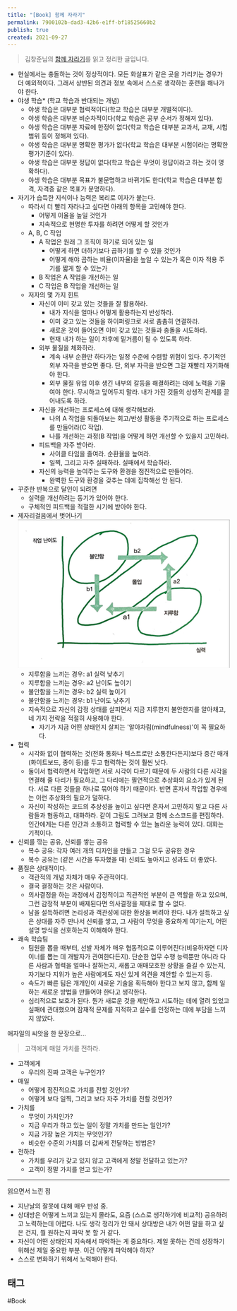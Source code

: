 ```yaml
---
title: "[Book] 함께 자라기"
permalink: 7900102b-dad3-42b6-e1ff-bf18525660b2
publish: true
created: 2021-09-27
---
```


> 김창준님의 [함께 자라기](https://book.naver.com/bookdb/book_detail.nhn?bid=14341885)를 읽고 정리한 글입니다. 

- 현실에서는 충돌하는 것이 정상적이다. 모든 화살표가 같은 곳을 가리키는 경우가 더 예외적이다. 그래서 상반된 의견과 정보 속에서 스스로 생각하는 훈련을 해나가야 한다.
- 야생 학습* (학교 학습과 반대되는 개념)
  - 야생 학습은 대부분 협력적이다(학교 학습은 대부분 개별적이다).
  - 야생 학습은 대부분 비순차적이다(학교 학습은 공부 순서가 정해져 있다).
  - 야생 학습은 대부분 자료에 한정이 없다(학교 학습은 대부분 교과서, 교재, 시험 범위 등이 정해져 있다).
  - 야생 학습은 대부분 명확한 평가가 없다(학교 학습은 대부분 시험이라는 명확한 평가기준이 있다).
  - 야생 학습은 대부분 정답이 없다(학교 학습은 무엇이 정답이라고 하는 것이 명확하다).
  - 야생 학습은 대부분 목표가 불문명하고 바뀌기도 한다(학교 학습은 대부분 합격, 자격증 같은 목표가 분명하다).
- 자기가 습득한 지식이나 능력은 복리로 이자가 붙는다.
  - 따라서 더 빨리 자라나고 싶다면 아래의 항목을 고민해야 한다.
    - 어떻게 이율을 높일 것인가
    - 지속적으로 현명한 투자를 하려면 어떻게 할 것인가
  - A, B, C 작업
    - A 작업은 원래 그 조직이 하기로 되어 있는 일
      - 어떻게 하면 더하기보다 곱하기를 할 수 있을 것인가
      - 어떻게 해야 곱하는 비율(이자율)을 높일 수 있는가 혹은 이자 적용 주기를 짧게 할 수 있는가
    - B 작업은 A 작업을 개선하는 일
    - C 작업은 B 작업을 개선하는 일
  - 저자의 몇 가지 힌트
    - 자신이 이미 갖고 있는 것들을 잘 활용하라.
      - 내가 지식을 얼마나 어떻게 활용하는지 반성하라.
      - 이미 갖고 있는 것들을 하이퍼링크로 서로 촘촘히 연결하라.
      - 새로운 것이 들어오면 이미 갖고 있는 것들과 충돌을 시도하라.
      - 현재 내가 하는 일이 차후에 밑거름이 될 수 있도록 하라.
    - 외부 물질을 체화하라.
      - 계속 내부 순환만 하다가는 일정 수준에 수렴할 위험이 있다. 주기적인 외부 자극을 받으면 좋다. 단, 외부 자극을 받으면 그걸 재빨리 자기화해야 한다.
      - 외부 물질 유입 이후 생긴 내부의 갈등을 해결하려는 데에 노력을 기울여야 한다. 무시하고 덮어두지 말라. 내가 가진 것들의 상생적 관계를 끌어내도록 하라.
    - 자신을 개선하는 프로세스에 대해 생각해보라.
      - 나의 A 작업을 되돌아보는 회고/반성 활동을 주기적으로 하는 프로세스를 만들어라(C 작업).
      - 나를 개선하는 과정(B 작업)을 어떻게 하면 개선할 수 있을지 고민하라.
    - 피드백을 자주 받아라.
      - 사이클 타임을 줄여라. 순환율을 높여라.
      - 일찍, 그리고 자주 실패하라. 실패에서 학습하라.
    - 자신의 능력을 높여주는 도구와 환경을 점진적으로 만들어라.
      - 완벽한 도구와 환경을 갖추는 데에 집착해선 안 된다.
- 꾸준한 반복으로 달인이 되려면
  - 실력을 개선하려는 동기가 있어야 한다.
  - 구체적인 피드백을 적절한 시기에 받아야 한다.
- 제자리걸음에서 벗어나기
    ![제자리 걸음 도식](/assets/img/함께-자라기/제자리걸음-도식.jpeg)
    - 지루함을 느끼는 경우: a1 실력 낮추기
    - 지루함을 느끼는 경우: a2 난이도 높이기
    - 불안함을 느끼는 경우: b2 실력 높이기
    - 불안함을 느끼는 경우: b1 난이도 낮추기
    - 지속적으로 자신의 감정 상태를 살피면서 지금 지루한지 불안한지를 알아채고, 네 가지 전략을 적절히 사용해야 한다.
        - 자기가 지금 어떤 상태인지 살피는 '알아차림(mindfulness)'이 꼭 필요하다.
- 협력
  - 시각화 없이 협력하는 것(전화 통화나 텍스트로만 소통한다든지)보다 중간 매개(화이트보드, 종이 등)를 두고 협력하는 것이 훨씬 낫다.
  - 둘이서 협력하면서 작업하면 서로 시각이 다르기 때문에 두 사람의 다른 시각을 연결해 줄 다리가 필요하고, 그 다리에는 필연적으로 추상화의 요소가 있게 된다. 서로 다른 것들을 하나로 묶어야 하기 때문이다. 반면 혼자서 작업할 경우에는 이런 추상화의 필요가 덜하다.
  - 자신이 작성하는 코드의 추상성을 높이고 싶다면 혼자서 고민하지 말고 다른 사람들과 협동하고, 대화하라. 같이 그림도 그려보고 함께 소스코드를 편집하라. 인간에게는 다른 인간과 소통하고 협력할 수 있는 놀라운 능력이 있다. 대화는 기적이다.
- 신뢰를 깎는 공유, 신뢰를 쌓는 공유
  - 복수 공유: 각자 여러 개의 디자인을 만들고 그걸 모두 공유한 경우
  - 복수 공유는 (같은 시간을 투자했을 때) 신뢰도 높아지고 성과도 더 좋았다.
- 품질은 상대적이다.
  - 객관적의 개념 자체가 매우 주관적이다.
  - 결국 결정하는 것은 사람이다.
  - 의사결정을 하는 과정에서 감정적이고 직관적인 부분이 큰 역할을 하고 있으며, 그런 감정적 부분이 배제된다면 의사결정을 제대로 할 수 없다.
  - 남을 설득하려면 논리성과 객관성에 대한 환상을 버려야 한다. 내가 설득하고 싶은 상대를 자주 만나서 신뢰를 쌓고, 그 사람이 무엇을 중요하게 여기는지, 어떤 설명 방식을 선호하는지 이해해야 한다.
- 쾌속 학습팀
  - 팀원을 뽑을 때부터, 선발 자체가 매우 협동적으로 이루어진다(비유하자면 디자이너를 뽑는 데 개발자가 관여한다든지). 단순한 업무 수행 능력뿐만 아니라 다른 사람과 협력을 얼마나 잘하는지, 새롭고 애매모호한 상황을 즐길 수 있는지, 자기보다 지위가 높은 사람에게도 자신 있게 의견을 제안할 수 있는지 등.
  - 속도가 빠른 팀은 개개인이 새로운 기술을 획득해야 한다고 보지 않고, 함께 일하는 새로운 방법을 만들어야 한다고 생각한다.
  - 심리적으로 보호가 된다. 뭔가 새로운 것을 제안하고 시도하는 데에 열려 있었고 실패에 관대했으며 잠재적 문제를 지적하고 실수를 인정하는 데에 부담을 느끼지 않았다.

애자일의 씨앗을 한 문장으로...

> 고객에게 매일 가치를 전하라.

- 고객에게
  - 우리의 진짜 고객은 누구인가?
- 매일
  - 어떻게 점진적으로 가치를 전할 것인가?
  - 어떻게 보다 일찍, 그리고 보다 자주 가치를 전할 것인가?
- 가치를
  - 무엇이 가치인가?
  - 지금 우리가 하고 있는 일이 정말 가치를 만드는 일인가?
  - 지금 가장 높은 가치는 무엇인가?
  - 비슷한 수준의 가치를 더 값싸게 전달하는 방법은?
- 전하라
  - 가치를 우리가 갖고 있지 않고 고객에게 정말 전달하고 있는가?
  - 고객이 정말 가치를 얻고 있는가?

---

읽으면서 느낀 점
  - 지난날의 잘못에 대해 매우 반성 중.
  - 상대방은 어떻게 느끼고 있는지 몰라도, 요즘 (스스로 생각하기에 비교적) 공유하려고 노력하는데 어렵다. 나도 생각 정리가 안 돼서 상대방은 내가 어떤 말을 하고 싶은 건지, 뭘 원하는지 파악 못 할 거 같다. 
  - 자신이 어떤 상태인지 지속해서 파악하는 게 중요하다. 제일 못하는 건데 성장하기 위해선 제일 중요한 부분. 이건 어떻게 파악해야 하지?
  - 스스로 변화하기 위해서 노력해야 한다.

## 태그

#Book